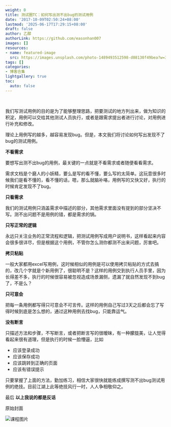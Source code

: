 ```yaml
---
weight: 0
title: 测试圈TC：如何写出测不出bug的测试用例
date: '2017-10-09T02:50:24+08:00'
lastmod: '2025-06-17T17:29:15+08:00'
draft: false
author: 乙醇
authorLink: https://github.com/easonhan007
images: []
resources:
- name: featured-image
  src: https://images.unsplash.com/photo-1489493512598-d08130f49bea?w=300
tags: []
categories:
- 博客合集
lightgallery: true
toc:
  auto: false
---
```



<br>

我们写测试用例的目的是为了能够整理思路，把要测试的地方列出来，做为知识的积淀，用例可以交给其他测试人员执行，或者是跟需求提出者进行讨论，对用例进行补充和修改。

理论上用例写的越多，越容易发现bug。但是，本文我们将讨论如何写出发现不了bug的测试用例。

__不看需求__

要想写出测不出bug的用例，最关键的一点就是不看需求或者随便看看需求。

需求文档是个磨人的小妖精，要么是写的看不懂，要么写的太简单。这玩意很多时候我们是看不懂的，看不懂的话，嗯，那么就脑补咯，用例写的又快又好，执行的时候肯定发现不了bug。

__只看需求__

我们的测试用例只涵盖需求中描述的部分，其他需求里面没有提到的部分坚决不写。测不出问题不是用例的错，都是需求的锅。

__只写正常的逻辑__

永远只关注业务的正常流程和逻辑，把测试用例写成用户说明书，这样看起来内容会很多很详尽，但是根据这个用例，不管你怎么测你都测不出来问题，厉害吧。

__拷贝粘贴__

一般大家都用excel写用例，这时候相似的用例是可以使用拷贝粘贴的方式去搞的，改几个字就是个新用例了，很聪明不是？这样的用例交到执行人员手里，因为长得差不多，执行的时候很容易被忽视造成场景漏侧，遗漏了就自然发现不到bug了，不是么？

__只可意会__

把每一条用例都写得只可意会不可言传。这样的用例自己写过3天之后都会忘了写得时候到底是怎么想的，通过这种用例去找bug，只能靠运气。

__没有断言__

只描述方法和步骤，不写断言，或者把断言写的很暧昧，有一种朦胧美，让人觉得看起来很有道理，但是执行的时候一脸懵逼，比如
* 应该登录成功
* 应该保存成功
* 应该跳转到正确的页面
* 应该有错误提示

只要掌握了上面的方法，勤加练习，相信大家很快就能练成撰写测不出bug测试用例的绝技。目前江湖上此等绝技风行一时，人人争相敬仰之。

最后 __以上我说的都是反话__




原始封面

![课程图片](https://images.unsplash.com/photo-1489493512598-d08130f49bea?w=300)

